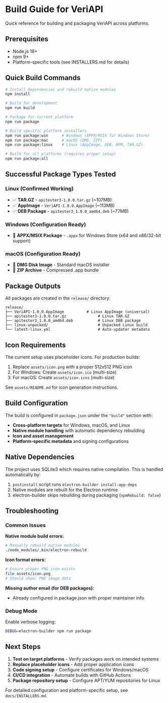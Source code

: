 # Build Guide for VeriAPI

Quick reference for building and packaging VeriAPI across platforms.

## Prerequisites

- Node.js 18+
- npm 9+
- Platform-specific tools (see INSTALLERS.md for details)

## Quick Build Commands

```bash
# Install dependencies and rebuild native modules
npm install

# Build for development
npm run build

# Package for current platform
npm run package

# Build specific platform installers
npm run package:win      # Windows (APPX/MSIX for Windows Store)
npm run package:mac      # macOS (DMG, ZIP)
npm run package:linux    # Linux (AppImage, DEB, RPM, TAR.GZ)

# Build for all platforms (requires proper setup)
npm run package:all
```

## Successful Package Types Tested

### Linux (Confirmed Working)
- ✅ **TAR.GZ** - `apitester3-1.0.0.tar.gz` (~107MB)
- ✅ **AppImage** - `VeriAPI-1.0.0.AppImage` (~113MB)
- ✅ **DEB Package** - `apitester3_1.0.0_amd64.deb` (~77MB)

### Windows (Configuration Ready)
- 🔧 **APPX/MSIX Package** - `.appx` for Windows Store (x64 and x86/32-bit support)

### macOS (Configuration Ready)
- 🔧 **DMG Disk Image** - Standard macOS installer
- 🔧 **ZIP Archive** - Compressed .app bundle

## Package Outputs

All packages are created in the `release/` directory:

```
release/
├── VeriAPI-1.0.0.AppImage          # Linux AppImage (universal)
├── apitester3-1.0.0.tar.gz              # Linux TAR.GZ
├── apitester3_1.0.0_amd64.deb           # Linux DEB package
├── linux-unpacked/                      # Unpacked Linux build
└── latest-linux.yml                     # Auto-updater metadata
```

## Icon Requirements

The current setup uses placeholder icons. For production builds:

1. Replace `assets/icon.png` with a proper 512x512 PNG icon
2. For Windows: Create `assets/icon.ico` (multi-size)
3. For macOS: Create `assets/icon.icns` (multi-size)

See `assets/README.md` for icon generation instructions.

## Build Configuration

The build is configured in `package.json` under the `"build"` section with:

- **Cross-platform targets** for Windows, macOS, and Linux
- **Native module handling** with automatic dependency rebuilding
- **Icon and asset management** 
- **Platform-specific metadata** and signing configurations

## Native Dependencies

The project uses SQLite3 which requires native compilation. This is handled automatically by:

1. `postinstall` script runs `electron-builder install-app-deps`
2. Native modules are rebuilt for the Electron runtime
3. electron-builder skips rebuilding during packaging (`npmRebuild: false`)

## Troubleshooting

### Common Issues

**Native module build errors:**
```bash
# Manually rebuild native modules
./node_modules/.bin/electron-rebuild
```

**Icon format errors:**
```bash
# Ensure proper PNG icon exists
file assets/icon.png
# Should show: PNG image data
```

**Missing author email (for DEB packages):**
- Already configured in package.json with proper maintainer info

### Debug Mode

Enable verbose logging:
```bash
DEBUG=electron-builder npm run package
```

## Next Steps

1. **Test on target platforms** - Verify packages work on intended systems
2. **Replace placeholder icons** - Add proper application icons
3. **Code signing setup** - Configure certificates for Windows/macOS
4. **CI/CD integration** - Automate builds with GitHub Actions
5. **Package repository setup** - Configure APT/YUM repositories for Linux

For detailed configuration and platform-specific setup, see `docs/INSTALLERS.md`.